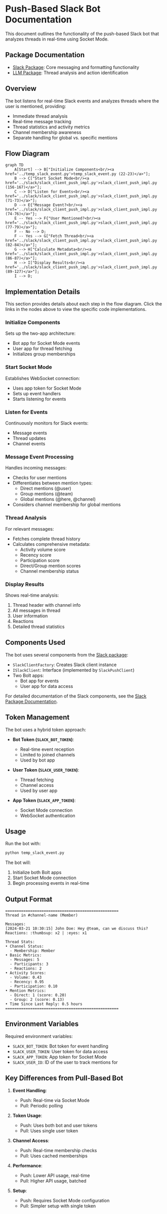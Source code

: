 # Push-Based Slack Bot Documentation

This document outlines the functionality of the push-based Slack bot that analyzes threads in real-time using Socket Mode.

## Package Documentation
- [Slack Package](../slack/docs/slack_client.md): Core messaging and formatting functionality
- [LLM Package](../llm/docs/thread_analyzer.md): Thread analysis and action identification

## Overview

The bot listens for real-time Slack events and analyzes threads where the user is mentioned, providing:
- Immediate thread analysis
- Real-time message tracking
- Thread statistics and activity metrics
- Channel membership awareness
- Separate handling for global vs. specific mentions

## Flow Diagram

```mermaid
graph TD
    A[Start] --> B["Initialize Components<br/><a href='../temp_slack_event.py'>temp_slack_event.py (22-23)</a>"];
    B --> C["Start Socket Mode<br/><a href='../slack/slack_client_push_impl.py'>slack_client_push_impl.py (156-167)</a>"];
    C --> D["Listen for Events<br/><a href='../slack/slack_client_push_impl.py'>slack_client_push_impl.py (71-73)</a>"];
    D --> E{"Message Event?<br/><a href='../slack/slack_client_push_impl.py'>slack_client_push_impl.py (74-76)</a>"};
    E -- Yes --> F{"User Mentioned?<br/><a href='../slack/slack_client_push_impl.py'>slack_client_push_impl.py (77-79)</a>"};
    F -- No --> D;
    F -- Yes --> G["Fetch Thread<br/><a href='../slack/slack_client_push_impl.py'>slack_client_push_impl.py (82-84)</a>"];
    G --> H["Calculate Metadata<br/><a href='../slack/slack_client_push_impl.py'>slack_client_push_impl.py (86-87)</a>"];
    H --> I["Display Results<br/><a href='../slack/slack_client_push_impl.py'>slack_client_push_impl.py (89-127)</a>"];
    I --> D;
```

## Implementation Details

This section provides details about each step in the flow diagram. Click the links in the nodes above to view the specific code implementations.

### Initialize Components
Sets up the two-app architecture:
- Bot app for Socket Mode events
- User app for thread fetching
- Initializes group memberships

### Start Socket Mode
Establishes WebSocket connection:
- Uses app token for Socket Mode
- Sets up event handlers
- Starts listening for events

### Listen for Events
Continuously monitors for Slack events:
- Message events
- Thread updates
- Channel events

### Message Event Processing
Handles incoming messages:
- Checks for user mentions
- Differentiates between mention types:
  - Direct mentions (@user)
  - Group mentions (@team)
  - Global mentions (@here, @channel)
- Considers channel membership for global mentions

### Thread Analysis
For relevant messages:
- Fetches complete thread history
- Calculates comprehensive metadata:
  - Activity volume score
  - Recency score
  - Participation score
  - Direct/Group mention scores
  - Channel membership status

### Display Results
Shows real-time analysis:
1. Thread header with channel info
2. All messages in thread
3. User information
4. Reactions
5. Detailed thread statistics

## Components Used

The bot uses several components from the [Slack package](../slack/docs/slack_client.md):
- `SlackClientFactory`: Creates Slack client instance
- `ISlackClient`: Interface (implemented by `SlackPushClient`)
- Two Bolt apps:
  - Bot app for events
  - User app for data access

For detailed documentation of the Slack components, see the [Slack Package Documentation](../slack/docs/slack_client.md#package-components).

## Token Management

The bot uses a hybrid token approach:
- **Bot Token (`SLACK_BOT_TOKEN`)**:
  - Real-time event reception
  - Limited to joined channels
  - Used by bot app

- **User Token (`SLACK_USER_TOKEN`)**:
  - Thread fetching
  - Channel access
  - Used by user app

- **App Token (`SLACK_APP_TOKEN`)**:
  - Socket Mode connection
  - WebSocket authentication

## Usage

Run the bot with:
```bash
python temp_slack_event.py
```

The bot will:
1. Initialize both Bolt apps
2. Start Socket Mode connection
3. Begin processing events in real-time

## Output Format
```
==================================================
Thread in #channel-name (Member)

Messages:
[2024-03-21 10:30:15] John Doe: Hey @team, can we discuss this?
Reactions: :thumbsup: x2 | :eyes: x1

Thread Stats:
• Channel Status:
  - Membership: Member
• Basic Metrics:
  - Messages: 5
  - Participants: 3
  - Reactions: 2
• Activity Scores:
  - Volume: 0.43
  - Recency: 0.95
  - Participation: 0.10
• Mention Metrics:
  - Direct: 1 (score: 0.20)
  - Group: 2 (score: 0.13)
• Time Since Last Reply: 0.5 hours
==================================================
```

## Environment Variables
Required environment variables:
- `SLACK_BOT_TOKEN`: Bot token for event handling
- `SLACK_USER_TOKEN`: User token for data access
- `SLACK_APP_TOKEN`: App token for Socket Mode
- `SLACK_USER_ID`: ID of the user to track mentions for

## Key Differences from Pull-Based Bot

1. **Event Handling**:
   - Push: Real-time via Socket Mode
   - Pull: Periodic polling

2. **Token Usage**:
   - Push: Uses both bot and user tokens
   - Pull: Uses single user token

3. **Channel Access**:
   - Push: Real-time membership checks
   - Pull: Uses cached memberships

4. **Performance**:
   - Push: Lower API usage, real-time
   - Pull: Higher API usage, batched

5. **Setup**:
   - Push: Requires Socket Mode configuration
   - Pull: Simpler setup with single token 